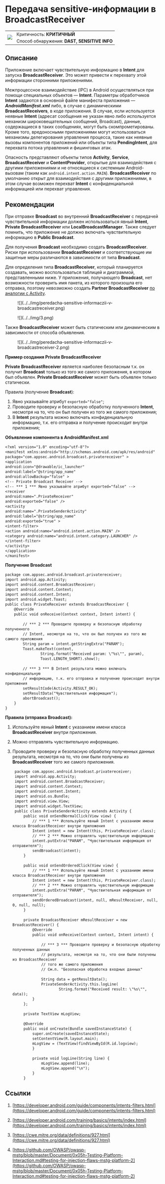 # Передача sensitive-информации в BroadcastReceiver

<table class='noborder'>
    <colgroup>
      <col/>
      <col/>
    </colgroup>
    <tbody>
      <tr>
        <td rowspan="2"><img src="../../../img/defekt_kritichnyj.png"/></td>
        <td>Критичность:<strong> КРИТИЧНЫЙ</strong></td>
      </tr>
      <tr>
        <td>Способ обнаружения:<strong> DAST, SENSITIVE INFO</strong></td>
      </tr>
    </tbody>
</table>

## Описание

Приложение включает чувствительную информацию в **Intent** для запуска **BroadcastReceiver**. Это может привести к перехвату этой информации сторонними приложениями.

Межпроцессное взаимодействие (IPC) в Android осуществляться при помощи специальных объектов — **Intent**. Параметры обработчиков **Intent** задаются в основной файле манифеста приложения — ***AndroidManifest.xml*** либо, в случае с динамическими **BroadcastReceivers**, в коде приложения. В случае, если используется неявные **Intent** (адресат сообщения не указан явно либо используется механизм широковещательных сообщений, Broadcast), данные, содержащиеся в таких сообщениях, могут быть скомпрометированы. Кроме того, вредоносными приложениями могут использоваться механизмы делегирования управления процесса, такие как неявные вызовы компонентов приложений или объекты типа **PendingIntent**, для перехвата потока управления и фишинговых атак.

Опасность представляют объекты типов **Activity**, **Service**, **BroadcastReceiver** и **ContentProvider**, открытые для взаимодействия с другими приложениями и не относящиеся к системным Android-вызовам (таким как `android.intent.action.MAIN`). **BroadcastReceiver** по умолчанию открыт для взаимодействия с другими приложениями, в этом случае возможен перехват **Intent** с конфиденциальной информацией или перехват управления.

## Рекомендации

При отправке **Broadcast** во внутренний **BroadcastReceiver** с передачей чувствительной информации должен использоваться явный **Intent**, **Private BroadcastReceiver** или **LocalBroadcastManager**. Также следует помнить, что приложение не должно включать чувствительную информацию в **Public Broadcast**.

Для получения **Broadcast** необходимо создать **BroadcastReceiver**. Риски при использовании **BroadcastReceiver** и соответствующие им защитные меры различаются в зависимости от типа **Broadcast**.

Для определения типа **BroadcastReceiver**, который планируется создавать, можно воспользоваться таблицей и диаграммой, представленными ниже. У приложения, получающего **Broadcast**, нет возможности проверить имя пакета, из которого произошла его отправка, поэтому невозможно создать **Partner BroadcastReceiver** [по аналогии с Activity](https://appsec.atlassian.net/wiki/spaces/MSR/pages/1586692303/sensitive-+Activity).

<figure markdown>
![](../../img/peredacha-sensitive-informaczii-v-broadcastreceiver.png)
</figure>

<figure markdown>
![](../../img/3.png)
</figure>

Также **BroadcastReceiver** может быть статическим или динамическим в зависимости от способа объявления.

<figure markdown>
![](../../img/peredacha-sensitive-informaczii-v-broadcastreceiver-2.png)
</figure>

**Пример создания Private BroadcastReceiver**

**Private BroadcastReceiver** является наиболее безопасным т.к. он получит **Broadcast** только из того же самого приложения, в котором был объявлен. **Private BroadcastReceiver** может быть объявлен только статически.

Правила (получение **Broadcast**):

1. Явно указывайте атрибут `exported="false"`;
2. Проводите проверку и безопасную обработку полученного **Intent**, несмотря на то, что он был получен из того же самого приложения;
3. В **Intent** результата можно включать конфиденциальную информацию, т.к. его отправка и получение происходит внутри приложения;

**Объявление компонента в AndroidManifest.xml**

    <?xml version="1.0" encoding="utf-8"?>
    <manifest xmlns:android="http://schemas.android.com/apk/res/android"
    package="com.appsec.android.broadcast.privatereceiver" >
    <application
    android:icon="@drawable/ic_launcher"
    android:label="@string/app_name"
    android:allowBackup="false" >
    <!-- Private Broadcast Receiver -->
    <!-- *** 1 *** Явно указывайте атрибут exported="false" -->
    <receiver
    android:name=".PrivateReceiver"
    android:exported="false" />
    <activity
    android:name=".PrivateSenderActivity"
    android:label="@string/app_name"
    android:exported="true" >
    <intent-filter>
    <action android:name="android.intent.action.MAIN" />
    <category android:name="android.intent.category.LAUNCHER" />
    </intent-filter>
    </activity>
    </application>
    </manifest>

**Получение Broadcast**

    package com.appsec.android.broadcast.privatereceiver;
    import android.app.Activity;
    import android.content.BroadcastReceiver;
    import android.content.Context;
    import android.content.Intent;
    import android.widget.Toast;
    public class PrivateReceiver extends BroadcastReceiver {
        @Override
        public void onReceive(Context context, Intent intent) {
            
            // *** 2 *** Проводите проверку и безопасную обработку полученного
            // Intent, несмотря на то, что он был получен из того же самого приложения
            String param = intent.getStringExtra("PARAM");
            Toast.makeText(context,
                    String.format("Received param: \"%s\"", param),
                    Toast.LENGTH_SHORT).show();
            
            // *** 3 *** В Intent результата можно включать конфиденциальную
            // информацию, т.к. его отправка и получение происходит внутри приложения
            setResultCode(Activity.RESULT_OK);
            setResultData("Чувствительная информация");
            abortBroadcast();
        }
    }

**Правила (отправка Broadcast):**

1. Используйте явный **Intent** с указанием имени класса **BroadcastReceiver** внутри приложения.
2. Можно отправлять чувствительную информацию.
3. Проводите проверку и безопасную обработку полученных данных результата, несмотря на то, что они были получены из **BroadcastReceiver** того же самого приложения.
    
        package com.appsec.android.broadcast.privatereceiver;
        import android.app.Activity;
        import android.content.BroadcastReceiver;
        import android.content.Context;
        import android.content.Intent;
        import android.os.Bundle;
        import android.view.View;
        import android.widget.TextView;
        public class PrivateSenderActivity extends Activity {
            public void onSendNormalClick(View view) {
                // *** 1 *** Используйте явный Intent с указанием имени класса BroadcastReceiver внутри приложения
                Intent intent = new Intent(this, PrivateReceiver.class);
                // *** 2 *** Можно отправлять чувствительную информацию
                intent.putExtra("PARAM", "Чувствительная информация от отправителя");
                sendBroadcast(intent);
            }
            
            public void onSendOrderedClick(View view) {
                // *** 1 *** Используйте явный Intent с указанием имени класса BroadcastReceiver внутри приложения
                Intent intent = new Intent(this, PrivateReceiver.class);
                // *** 2 *** Можно отправлять чувствительную информацию
                intent.putExtra("PARAM", "Чувствительная информация от отправителя");
                sendOrderedBroadcast(intent, null, mResultReceiver, null, 0, null, null);
            }
            
            private BroadcastReceiver mResultReceiver = new BroadcastReceiver() {
                @Override
                public void onReceive(Context context, Intent intent) {
                    
                    // *** 3 *** Проводите проверку и безопасную обработку полученных данных
                    // результата, несмотря на то, что они были получены из BroadcastReceiver
                    // того же самого приложения
                    // См.п. "Безопасная обработка входных данных"
                    
                    String data = getResultData();
                    PrivateSenderActivity.this.logLine(
                            String.format("Received result: \"%s\"", data));
                }
            };
            
            private TextView mLogView;
            
            @Override
            public void onCreate(Bundle savedInstanceState) {
                super.onCreate(savedInstanceState);
                setContentView(R.layout.main);
                mLogView = (TextView)findViewById(R.id.logview);
                }
                
                private void logLine(String line) {
                    mLogView.append(line);
                    mLogView.append("\n");
                }
            }

## Ссылки

1. [https://developer.android.com/guide/components/intents-filters.html](https://developer.android.com/guide/components/intents-filters.html)

2. [https://developer.android.com/training/basics/intents/index.html](https://developer.android.com/training/basics/intents/index.html)

3. [https://cwe.mitre.org/data/definitions/927.html](https://cwe.mitre.org/data/definitions/927.html)

4. [https://github.com/OWASP/owasp-mstg/blob/master/Document/0x05h-Testing-Platform-Interaction.md#testing-for-injection-flaws-mstg-platform-2](https://github.com/OWASP/owasp-mstg/blob/master/Document/0x05h-Testing-Platform-Interaction.md#testing-for-injection-flaws-mstg-platform-2)